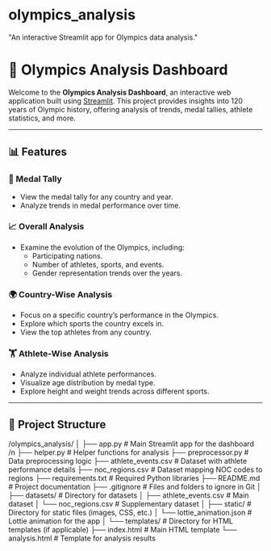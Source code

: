 # olympics_analysis
"An interactive Streamlit app for Olympics data analysis."

# 🏅 Olympics Analysis Dashboard

Welcome to the **Olympics Analysis Dashboard**, an interactive web application built using [Streamlit](https://streamlit.io). This project provides insights into 120 years of Olympic history, offering analysis of trends, medal tallies, athlete statistics, and more.

---

## 📊 Features

### 🎯 Medal Tally
- View the medal tally for any country and year.
- Analyze trends in medal performance over time.

### 📈 Overall Analysis
- Examine the evolution of the Olympics, including:
  - Participating nations.
  - Number of athletes, sports, and events.
  - Gender representation trends over the years.

### 🌍 Country-Wise Analysis
- Focus on a specific country’s performance in the Olympics.
- Explore which sports the country excels in.
- View the top athletes from any country.

### 🏋️ Athlete-Wise Analysis
- Analyze individual athlete performances.
- Visualize age distribution by medal type.
- Explore height and weight trends across different sports.

---

## 📂 Project Structure
/olympics_analysis/
│
├── app.py                     # Main Streamlit app for the dashboard /n
├── helper.py                  # Helper functions for analysis
├── preprocessor.py            # Data preprocessing logic
├── athlete_events.csv         # Dataset with athlete performance details
├── noc_regions.csv            # Dataset mapping NOC codes to regions
├── requirements.txt           # Required Python libraries
├── README.md                  # Project documentation
├── .gitignore                 # Files and folders to ignore in Git
│
├── datasets/                  # Directory for datasets
│   ├── athlete_events.csv     # Main dataset
│   └── noc_regions.csv        # Supplementary dataset
│
├── static/                    # Directory for static files (images, CSS, etc.)
│   └── lottie_animation.json  # Lottie animation for the app
│
└── templates/                 # Directory for HTML templates (if applicable)
    ├── index.html             # Main HTML template
    └── analysis.html          # Template for analysis results

